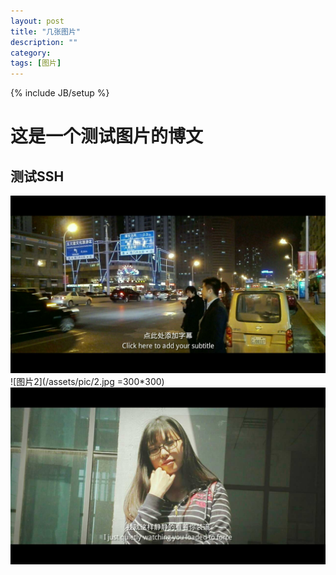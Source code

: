```yaml
---
layout: post
title: "几张图片"
description: ""
category: 
tags: [图片]
---
```

{% include JB/setup %}
# 这是一个测试图片的博文
## 测试SSH

![图片1](/assets/pic/1.jpg )
![图片2](/assets/pic/2.jpg =300*300)
![图片3](/assets/pic/3.jpg)